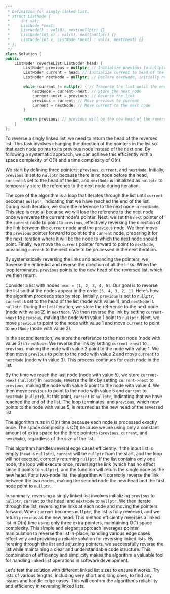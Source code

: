 ```cpp
/**
 * Definition for singly-linked list.
 * struct ListNode {
 *     int val;
 *     ListNode *next;
 *     ListNode() : val(0), next(nullptr) {}
 *     ListNode(int x) : val(x), next(nullptr) {}
 *     ListNode(int x, ListNode *next) : val(x, next(next) {}
 * };
 */
class Solution {
public:
    ListNode* reverseList(ListNode* head) {
        ListNode* previous = nullptr; // Initialize previous to nullptr
        ListNode* current = head; // Initialize current to head of the list
        ListNode* nextNode = nullptr; // Declare nextNode, initially nullptr

        while (current != nullptr) { // Traverse the list until the end
            nextNode = current->next; // Store the next node
            current->next = previous; // Reverse the link
            previous = current; // Move previous to current
            current = nextNode; // Move current to the next node
        }

        return previous; // previous will be the new head of the reversed list
    }
};
```
To reverse a singly linked list, we need to return the head of the reversed list. This task involves changing the direction of the pointers in the list so that each node points to its previous node instead of the next one. By following a systematic approach, we can achieve this efficiently with a space complexity of O(1) and a time complexity of O(n).

We start by defining three pointers: `previous`, `current`, and `nextNode`. Initially, `previous` is set to `nullptr` because there is no node before the head, `current` is set to the head of the list, and `nextNode` is initialized as `nullptr` to temporarily store the reference to the next node during iteration.

The core of the algorithm is a loop that iterates through the list until `current` becomes `nullptr`, indicating that we have reached the end of the list. During each iteration, we store the reference to the next node in `nextNode`. This step is crucial because we will lose the reference to the next node once we reverse the current node's pointer. Next, we set the `next` pointer of the `current` node to point to `previous`, effectively reversing the direction of the link between the `current` node and the `previous` node. We then move the `previous` pointer forward to point to the `current` node, preparing it for the next iteration where it will be the node to which the next node should point. Finally, we move the `current` pointer forward to point to `nextNode`, advancing `current` to the next node to be processed in the next iteration.

By systematically reversing the links and advancing the pointers, we traverse the entire list and reverse the direction of all the links. When the loop terminates, `previous` points to the new head of the reversed list, which we then return.

Consider a list with nodes `head = [1, 2, 3, 4, 5]`. Our goal is to reverse the list so that the nodes appear in the order `[5, 4, 3, 2, 1]`. Here’s how the algorithm proceeds step by step. Initially, `previous` is set to `nullptr`, `current` is set to the head of the list (node with value 1), and `nextNode` is `nullptr`. During the first iteration, we store the reference to the next node (node with value 2) in `nextNode`. We then reverse the link by setting `current->next` to `previous`, making the node with value 1 point to `nullptr`. Next, we move `previous` to point to the node with value 1 and move `current` to point to `nextNode` (node with value 2).

In the second iteration, we store the reference to the next node (node with value 3) in `nextNode`. We reverse the link by setting `current->next` to `previous`, making the node with value 2 point to the node with value 1. We then move `previous` to point to the node with value 2 and move `current` to `nextNode` (node with value 3). This process continues for each node in the list.

By the time we reach the last node (node with value 5), we store `current->next` (`nullptr`) in `nextNode`, reverse the link by setting `current->next` to `previous`, making the node with value 5 point to the node with value 4. We then move `previous` to point to the node with value 5 and `current` to `nextNode` (`nullptr`). At this point, `current` is `nullptr`, indicating that we have reached the end of the list. The loop terminates, and `previous`, which now points to the node with value 5, is returned as the new head of the reversed list.

The algorithm runs in O(n) time because each node is processed exactly once. The space complexity is O(1) because we are using only a constant amount of extra space for the three pointers (`previous`, `current`, and `nextNode`), regardless of the size of the list.

This algorithm handles several edge cases efficiently. If the input list is empty (`head` is `nullptr`), `current` will be `nullptr` from the start, and the loop will not execute, correctly returning `nullptr`. If the list contains only one node, the loop will execute once, reversing the link (which has no effect since it points to `nullptr`), and the function will return the single node as the new head. For a two-node list, the algorithm will correctly reverse the link between the two nodes, making the second node the new head and the first node point to `nullptr`.

In summary, reversing a singly linked list involves initializing `previous` to `nullptr`, `current` to the head, and `nextNode` to `nullptr`. We then iterate through the list, reversing the links at each node and moving the pointers forward. When `current` becomes `nullptr`, the list is fully reversed, and we return `previous` as the new head. This method efficiently reverses a linked list in O(n) time using only three extra pointers, maintaining O(1) space complexity. This simple and elegant approach leverages pointer manipulation to reverse the list in-place, handling various edge cases effectively and providing a reliable solution for reversing linked lists. By iterating through the list and adjusting pointers, we successfully reverse the list while maintaining a clear and understandable code structure. This combination of efficiency and simplicity makes the algorithm a valuable tool for handling linked list operations in software development.

Let's test the solution with different linked list sizes to ensure it works. Try lists of various lengths, including very short and long ones, to find any issues and handle edge cases. This will confirm the algorithm's reliability and efficiency in reversing linked lists.